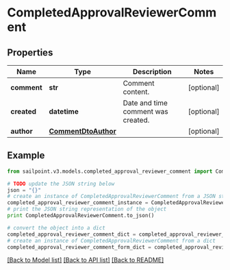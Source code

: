 # CompletedApprovalReviewerComment


## Properties

Name | Type | Description | Notes
------------ | ------------- | ------------- | -------------
**comment** | **str** | Comment content. | [optional] 
**created** | **datetime** | Date and time comment was created. | [optional] 
**author** | [**CommentDtoAuthor**](CommentDtoAuthor.md) |  | [optional] 

## Example

```python
from sailpoint.v3.models.completed_approval_reviewer_comment import CompletedApprovalReviewerComment

# TODO update the JSON string below
json = "{}"
# create an instance of CompletedApprovalReviewerComment from a JSON string
completed_approval_reviewer_comment_instance = CompletedApprovalReviewerComment.from_json(json)
# print the JSON string representation of the object
print CompletedApprovalReviewerComment.to_json()

# convert the object into a dict
completed_approval_reviewer_comment_dict = completed_approval_reviewer_comment_instance.to_dict()
# create an instance of CompletedApprovalReviewerComment from a dict
completed_approval_reviewer_comment_form_dict = completed_approval_reviewer_comment.from_dict(completed_approval_reviewer_comment_dict)
```
[[Back to Model list]](../README.md#documentation-for-models) [[Back to API list]](../README.md#documentation-for-api-endpoints) [[Back to README]](../README.md)


